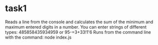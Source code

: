 # task1

Reads a line from the console and calculates the sum of the minimum and maximum entered digits in a number.
You can enter strings of different types:
485858435934959 or 95-=3+33!1'6
Runs from the command line with the command: node index.js

